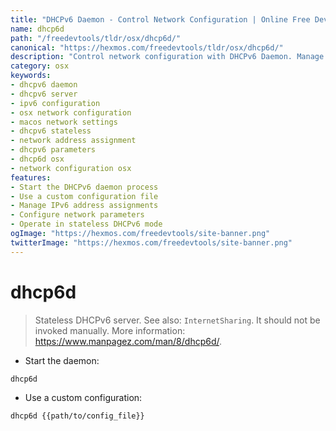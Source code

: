 ```yaml
---
title: "DHCPv6 Daemon - Control Network Configuration | Online Free DevTools by Hexmos"
name: dhcp6d
path: "/freedevtools/tldr/osx/dhcp6d/"
canonical: "https://hexmos.com/freedevtools/tldr/osx/dhcp6d/"
description: "Control network configuration with DHCPv6 Daemon. Manage IPv6 addresses and server parameters on macOS. Free online tool, no registration required."
category: osx
keywords:
- dhcpv6 daemon
- dhcpv6 server
- ipv6 configuration
- osx network configuration
- macos network settings
- dhcpv6 stateless
- network address assignment
- dhcpv6 parameters
- dhcp6d osx
- network configuration osx
features:
- Start the DHCPv6 daemon process
- Use a custom configuration file
- Manage IPv6 address assignments
- Configure network parameters
- Operate in stateless DHCPv6 mode
ogImage: "https://hexmos.com/freedevtools/site-banner.png"
twitterImage: "https://hexmos.com/freedevtools/site-banner.png"
---
```


# dhcp6d

> Stateless DHCPv6 server.
> See also: `InternetSharing`.
> It should not be invoked manually.
> More information: <https://www.manpagez.com/man/8/dhcp6d/>.

- Start the daemon:

`dhcp6d`

- Use a custom configuration:

`dhcp6d {{path/to/config_file}}`
